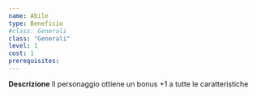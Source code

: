 ```yaml
---
name: Abile
type: Beneficio
#class: Generali
class: "Generali"
level: 1
cost: 1
prerequisites:
---
```


**Descrizione**
Il personaggio ottiene un bonus +1 a tutte le caratteristiche